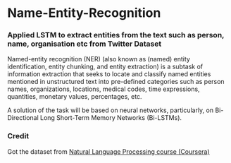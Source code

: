 # Name-Entity-Recognition
### Applied LSTM to extract entities from the text such as person, name, organisation etc from Twitter Dataset

Named-entity recognition (NER) (also known as (named) entity identification, entity chunking, and entity extraction) is a subtask of information extraction that seeks to locate and classify named entities mentioned in unstructured text into pre-defined categories such as person names, organizations, locations, medical codes, time expressions, quantities, monetary values, percentages, etc. 

A solution of the task will be based on neural networks, particularly, on Bi-Directional Long Short-Term Memory Networks (Bi-LSTMs).

### Credit

Got the dataset from [Natural Language Processing course (Coursera)](https://www.coursera.org/learn/language-processing)
